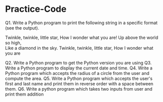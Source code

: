 # Practice-Code
Q1. Write a Python program to print the following string in a specific format (see the output). 
 
Twinkle, twinkle, little star, 
       How I wonder what you are! 
           Up above the world so high,     
           Like a diamond in the sky. 
Twinkle, twinkle, little star,
       How I wonder what you are 
 
Q2. Write a Python program to get the Python version you are using
Q3. Write a Python program to display the current date and time.
Q4. Write a Python program which accepts the radius of a circle from the user and compute the area.
Q5. Write a Python program which accepts the user's first and last name and print them in reverse order with a space between them.
Q6. Write a python program which takes two inputs from user and print them addition 
